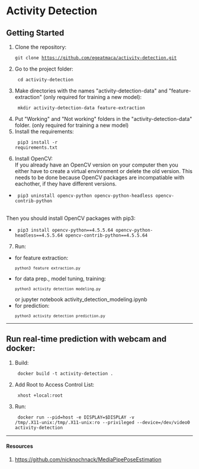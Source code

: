 # Activity Detection
## Getting Started
1. Clone the repository: <pre><code>git clone https://github.com/egeatmaca/activity-detection.git</code></pre>
2. Go to the project folder: <pre><code> cd activity-detection </code></pre>
3. Make directories with the names "activity-detection-data" and "feature-extraction" (only required for training a new model): <pre><code> mkdir activity-detection-data feature-extraction  </code></pre> 
4. Put "Working" and "Not working" folders in the "activity-detection-data" folder. (only required for training a new model)
5. Install the requirements: <pre><code> pip3 install -r requirements.txt </code></pre> 
6. Install OpenCV:
<br/>If you already have an OpenCV version on your computer then you either have to create a virtual environment or delete the old version.
This needs to be done because OpenCV packages are incompatiable with eachother, if they have different versions.
- <pre><code> pip3 uninstall opencv-python opencv-python-headless opencv-contrib-python </code></pre> 
<br/>Then you should install OpenCV packages with pip3:
- <pre><code> pip3 install opencv-python==4.5.5.64 opencv-python-headless==4.5.5.64 opencv-contrib-python==4.5.5.64 </code></pre> 
7. Run: 
* for feature extraction: <pre><code>``` python3 feature_extraction.py ```</code></pre> 
* for data prep., model tuning, training: <pre><code>``` python3 activity_detection_modeling.py ```</code></pre> 
 or  jupyter notebook activity_detection_modeling.ipynb 
* for prediction: <pre><code>``` python3 activity_detection_prediction.py ```</code></pre> 

---

## Run real-time prediction with webcam and docker:
1. Build:  <pre><code> docker build -t activity-detection . </code></pre>
2. Add Root to Access Control List: <pre><code> xhost +local:root </code></pre>
3. Run: <pre><code> docker run --pid=host -e DISPLAY=$DISPLAY -v /tmp/.X11-unix:/tmp/.X11-unix:ro --privileged --device=/dev/video0 activity-detection </code></pre> 

---
#### Resources
1. https://github.com/nicknochnack/MediaPipePoseEstimation

